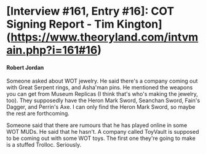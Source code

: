 # [Interview #161, Entry #16]: COT Signing Report - Tim Kington](https://www.theoryland.com/intvmain.php?i=161#16)

#### Robert Jordan

Someone asked about WOT jewelry. He said there's a company coming out with Great Serpent rings, and Asha'man pins. He mentioned the weapons you can get from Museum Replicas (I think that's who's making the jewelry, too). They supposedly have the Heron Mark Sword, Seanchan Sword, Fain's Dagger, and Perrin's Axe. I can only find the Heron Mark Sword, so maybe the rest are forthcoming.

Someone said that there are rumours that he has played online in some WOT MUDs. He said that he hasn't. A company called ToyVault is supposed to be coming out with some WOT toys. The first one they're going to make is a stuffed Trolloc. Seriously.

